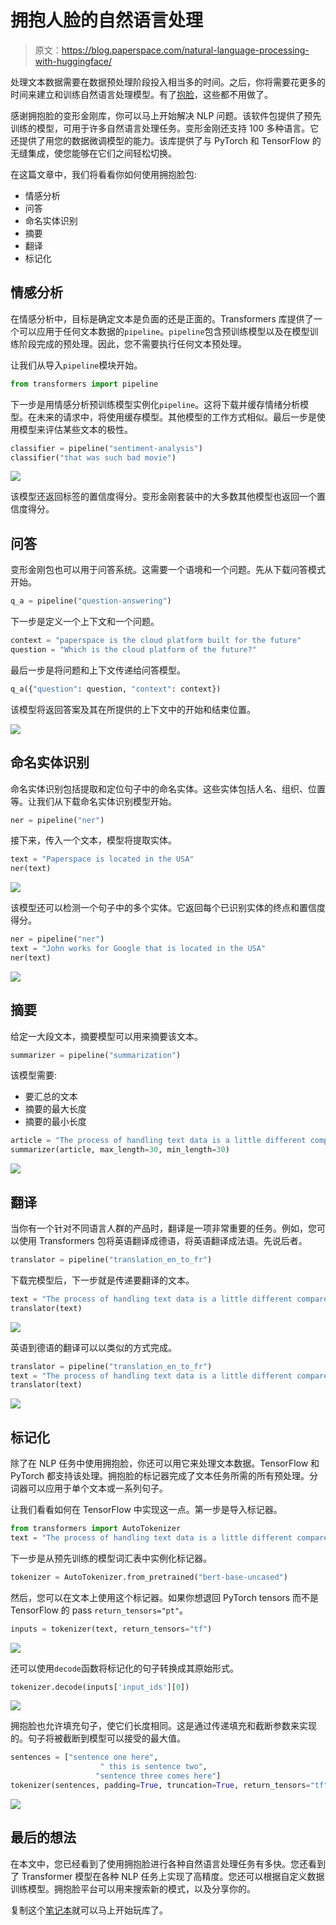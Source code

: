 # 拥抱人脸的自然语言处理

> 原文：<https://blog.paperspace.com/natural-language-processing-with-huggingface/>

处理文本数据需要在数据预处理阶段投入相当多的时间。之后，你将需要花更多的时间来建立和训练自然语言处理模型。有了[抱脸](https://github.com/huggingface)，这些都不用做了。

感谢拥抱脸的变形金刚库，你可以马上开始解决 NLP 问题。该软件包提供了预先训练的模型，可用于许多自然语言处理任务。变形金刚还支持 100 多种语言。它还提供了用您的数据微调模型的能力。该库提供了与 PyTorch 和 TensorFlow 的无缝集成，使您能够在它们之间轻松切换。

在这篇文章中，我们将看看你如何使用拥抱脸包:

*   情感分析
*   问答
*   命名实体识别
*   摘要
*   翻译
*   标记化

## 情感分析

在情感分析中，目标是确定文本是负面的还是正面的。Transformers 库提供了一个可以应用于任何文本数据的`pipeline`。`pipeline`包含预训练模型以及在模型训练阶段完成的预处理。因此，您不需要执行任何文本预处理。

让我们从导入`pipeline`模块开始。

```py
from transformers import pipeline
```

下一步是用情感分析预训练模型实例化`pipeline`。这将下载并缓存情绪分析模型。在未来的请求中，将使用缓存模型。其他模型的工作方式相似。最后一步是使用模型来评估某些文本的极性。

```py
classifier = pipeline("sentiment-analysis")
classifier("that was such bad movie")
```

![](img/47703c51a2c14130f83e0c1398579459.png)

该模型还返回标签的置信度得分。变形金刚套装中的大多数其他模型也返回一个置信度得分。

## 问答

变形金刚包也可以用于问答系统。这需要一个语境和一个问题。先从下载问答模式开始。

```py
q_a = pipeline("question-answering") 
```

下一步是定义一个上下文和一个问题。

```py
context = "paperspace is the cloud platform built for the future"
question = "Which is the cloud platform of the future?"
```

最后一步是将问题和上下文传递给问答模型。

```py
q_a({"question": question, "context": context}) 
```

该模型将返回答案及其在所提供的上下文中的开始和结束位置。

![](img/af189415ae63a6e6bd738bcbcf0781e1.png)

## 命名实体识别

命名实体识别包括提取和定位句子中的命名实体。这些实体包括人名、组织、位置等。让我们从下载命名实体识别模型开始。

```py
ner = pipeline("ner") 
```

接下来，传入一个文本，模型将提取实体。

```py
text = "Paperspace is located in the USA"
ner(text)
```

![](img/6b6eeaca7e93268d8cbd6e2a1e175087.png)

该模型还可以检测一个句子中的多个实体。它返回每个已识别实体的终点和置信度得分。

```py
ner = pipeline("ner")
text = "John works for Google that is located in the USA"
ner(text)
```

![](img/bda6abfa288acf427dedcbcce0fb464b.png)

## 摘要

给定一大段文本，摘要模型可以用来摘要该文本。

```py
summarizer = pipeline("summarization") 
```

该模型需要:

*   要汇总的文本
*   摘要的最大长度
*   摘要的最小长度

```py
article = "The process of handling text data is a little different compared to other problems. This is because the data is usually in text form. You ,therefore, have to figure out how to represent the data in a numeric form that can be understood by a machine learning model. In this article, let's take a look at how you can do that. Finally, you will build a deep learning model using TensorFlow to classify the text."
summarizer(article, max_length=30, min_length=30)
```

![](img/9f1810008bb0dca095678a14cb196425.png)

## 翻译

当你有一个针对不同语言人群的产品时，翻译是一项非常重要的任务。例如，您可以使用 Transformers 包将英语翻译成德语，将英语翻译成法语。先说后者。

```py
translator = pipeline("translation_en_to_fr") 
```

下载完模型后，下一步就是传递要翻译的文本。

```py
text = "The process of handling text data is a little different compared to other problems. This is because the data is usually in text form. You ,therefore, have to figure out how to represent the data in a numeric form that can be understood by a machine learning model. In this article, let's take a look at how you can do that. Finally, you will build a deep learning model using TensorFlow to classify the text."
translator(text)
```

![](img/9589107786bbc526401f409cf7bed8bf.png)

英语到德语的翻译可以以类似的方式完成。

```py
translator = pipeline("translation_en_to_fr")
text = "The process of handling text data is a little different compared to other problems. This is because the data is usually in text form. You ,therefore, have to figure out how to represent the data in a numeric form that can be understood by a machine learning model. In this article, let's take a look at how you can do that. Finally, you will build a deep learning model using TensorFlow to classify the text."
translator(text)
```

![](img/b63c28b17e5002ad9f5e02d06e4c9161.png)

## 标记化

除了在 NLP 任务中使用拥抱脸，你还可以用它来处理文本数据。TensorFlow 和 PyTorch 都支持该处理。拥抱脸的标记器完成了文本任务所需的所有预处理。分词器可以应用于单个文本或一系列句子。

让我们看看如何在 TensorFlow 中实现这一点。第一步是导入标记器。

```py
from transformers import AutoTokenizer
text = "The process of handling text data is a little different compared to other problems. This is because the data is usually in text form. You ,therefore, have to figure out how to represent the data in a numeric form that can be understood by a machine learning model. In this article, let's take a look at how you can do that. Finally, you will build a deep learning model using TensorFlow to classify the text." 
```

下一步是从预先训练的模型词汇表中实例化标记器。

```py
tokenizer = AutoTokenizer.from_pretrained("bert-base-uncased") 
```

然后，您可以在文本上使用这个标记器。如果你想退回 PyTorch tensors 而不是 TensorFlow 的 pass `return_tensors="pt"`。

```py
inputs = tokenizer(text, return_tensors="tf") 
```

![](img/02a90ef1a1556ab1f821be4de1001e8f.png)

还可以使用`decode`函数将标记化的句子转换成其原始形式。

```py
tokenizer.decode(inputs['input_ids'][0])
```

![](img/490651984a749e58ca3183909b20603e.png)

拥抱脸也允许填充句子，使它们长度相同。这是通过传递填充和截断参数来实现的。句子将被截断到模型可以接受的最大值。

```py
sentences = ["sentence one here",
                    " this is sentence two",
                   "sentence three comes here"]
tokenizer(sentences, padding=True, truncation=True, return_tensors="tf")
```

![](img/a7cf1ed6bcff3bd5838aaf4a79a3ad5f.png)

## 最后的想法

在本文中，您已经看到了使用拥抱脸进行各种自然语言处理任务有多快。您还看到了 Transformer 模型在各种 NLP 任务上实现了高精度。您还可以根据自定义数据训练模型。拥抱脸平台可以用来搜索新的模式，以及分享你的。

复制这个[笔记本](https://colab.research.google.com/drive/1qcVLTLVu7CulnLWfU4wzp3eo-Ht7b79i?usp=sharing)就可以马上开始玩库了。